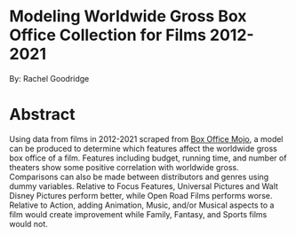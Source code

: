 # Modeling Worldwide Gross Box Office Collection for Films 2012-2021
By: Rachel Goodridge

# Abstract
Using data from films in 2012-2021 scraped from [Box Office Mojo](https://www.boxofficemojo.com/year/2021/?grossesOption=calendarGrosses), a model can be produced to determine which features affect the worldwide gross box office of a film. Features including budget, running time, and number of theaters show some positive correlation with worldwide gross. Comparisons can also be made between distributors and genres using dummy variables. Relative to Focus Features, Universal Pictures and Walt Disney Pictures perform better, while Open Road Films performs worse. Relative to Action, adding Animation, Music, and/or Musical aspects to a film would create improvement while Family, Fantasy, and Sports films would not.
